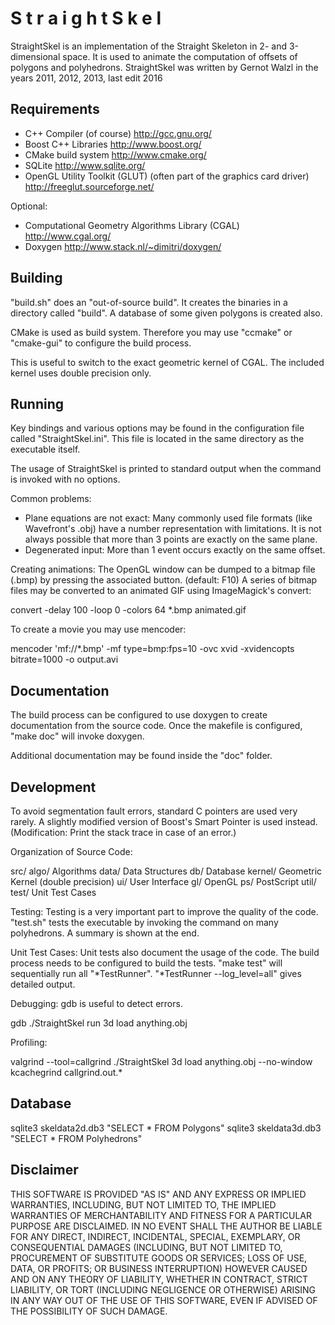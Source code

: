  S t r a i g h t S k e l
=========================

StraightSkel is an implementation of the Straight Skeleton in 2- and
3-dimensional space. It is used to animate the computation of offsets
of polygons and polyhedrons.
StraightSkel was written by Gernot Walzl in the years 2011, 2012, 2013,
last edit 2016


 Requirements
--------------

* C++ Compiler  (of course)
  http://gcc.gnu.org/
* Boost C++ Libraries
  http://www.boost.org/
* CMake build system
  http://www.cmake.org/
* SQLite
  http://www.sqlite.org/
* OpenGL Utility Toolkit (GLUT)  (often part of the graphics card driver)
  http://freeglut.sourceforge.net/

Optional:
* Computational Geometry Algorithms Library (CGAL)
  http://www.cgal.org/
* Doxygen
  http://www.stack.nl/~dimitri/doxygen/


 Building
----------

"build.sh" does an "out-of-source build".
It creates the binaries in a directory called "build".
A database of some given polygons is created also.

CMake is used as build system.
Therefore you may use "ccmake" or "cmake-gui" to configure the build process.

This is useful to switch to the exact geometric kernel of CGAL.
The included kernel uses double precision only.


 Running
---------

Key bindings and various options may be found in the configuration file
called "StraightSkel.ini". This file is located in the same directory as the
executable itself.

The usage of StraightSkel is printed to standard output when the command
is invoked with no options.

Common problems:
* Plane equations are not exact:
  Many commonly used file formats (like Wavefront's .obj) have a
  number representation with limitations. It is not always possible
  that more than 3 points are exactly on the same plane.
* Degenerated input:
  More than 1 event occurs exactly on the same offset.

Creating animations:
The OpenGL window can be dumped to a bitmap file (.bmp) by pressing the
associated button. (default: F10)
A series of bitmap files may be converted to an animated GIF using
ImageMagick's convert:

convert  -delay 100  -loop 0  -colors 64  *.bmp  animated.gif

To create a movie you may use mencoder:

mencoder 'mf://*.bmp' -mf type=bmp:fps=10 -ovc xvid -xvidencopts bitrate=1000 -o output.avi


 Documentation
---------------

The build process can be configured to use doxygen to create documentation
from the source code.
Once the makefile is configured, "make doc" will invoke doxygen.

Additional documentation may be found inside the "doc" folder.


 Development
-------------

To avoid segmentation fault errors, standard C pointers are used very rarely.
A slightly modified version of Boost's Smart Pointer is used instead.
(Modification: Print the stack trace in case of an error.)

Organization of Source Code:

src/
  algo/     Algorithms
  data/     Data Structures
  db/       Database
  kernel/   Geometric Kernel (double precision)
  ui/       User Interface
    gl/     OpenGL
    ps/     PostScript
  util/
test/       Unit Test Cases

Testing:
Testing is a very important part to improve the quality of the code.
"test.sh" tests the executable by invoking the command on many polyhedrons.
A summary is shown at the end.

Unit Test Cases:
Unit tests also document the usage of the code.
The build process needs to be configured to build the tests.
"make test" will sequentially run all "*TestRunner".
"*TestRunner --log_level=all" gives detailed output.

Debugging:
gdb is useful to detect errors.

gdb ./StraightSkel
run 3d load anything.obj

Profiling:

valgrind --tool=callgrind ./StraightSkel 3d load anything.obj --no-window
kcachegrind callgrind.out.*


 Database
----------

sqlite3 skeldata2d.db3 "SELECT * FROM Polygons"
sqlite3 skeldata3d.db3 "SELECT * FROM Polyhedrons"


 Disclaimer
------------

THIS SOFTWARE IS PROVIDED "AS IS" AND ANY EXPRESS OR IMPLIED WARRANTIES,
INCLUDING, BUT NOT LIMITED TO, THE IMPLIED WARRANTIES OF MERCHANTABILITY
AND FITNESS FOR A PARTICULAR PURPOSE ARE DISCLAIMED.
IN NO EVENT SHALL THE AUTHOR BE LIABLE FOR ANY DIRECT, INDIRECT, INCIDENTAL,
SPECIAL, EXEMPLARY, OR CONSEQUENTIAL DAMAGES (INCLUDING, BUT NOT LIMITED TO,
PROCUREMENT OF SUBSTITUTE GOODS OR SERVICES; LOSS OF USE, DATA, OR PROFITS;
OR BUSINESS INTERRUPTION) HOWEVER CAUSED AND ON ANY THEORY OF LIABILITY,
WHETHER IN CONTRACT, STRICT LIABILITY, OR TORT (INCLUDING NEGLIGENCE OR
OTHERWISE) ARISING IN ANY WAY OUT OF THE USE OF THIS SOFTWARE,
EVEN IF ADVISED OF THE POSSIBILITY OF SUCH DAMAGE.
